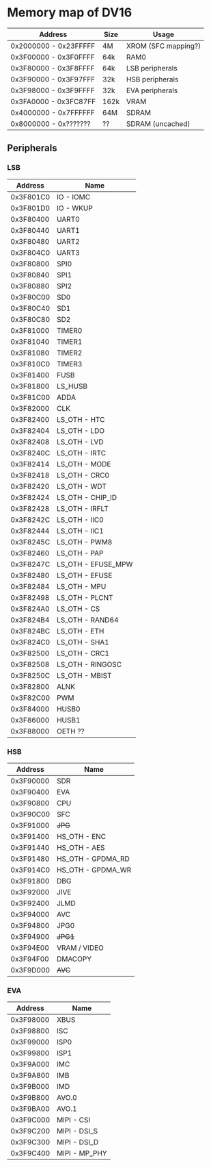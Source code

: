 # Memory map of DV16

| Address               | Size   | Usage                 |
|-----------------------|--------|-----------------------|
| 0x2000000 - 0x23FFFFF | 4M     | XROM (SFC mapping?)   |
| 0x3F00000 - 0x3F0FFFF | 64k    | RAM0                  |
| 0x3F80000 - 0x3F8FFFF | 64k    | LSB peripherals       |
| 0x3F90000 - 0x3F97FFF | 32k    | HSB peripherals       |
| 0x3F98000 - 0x3F9FFFF | 32k    | EVA peripherals       |
| 0x3FA0000 - 0x3FC87FF | 162k   | VRAM                  |
| 0x4000000 - 0x7FFFFFF | 64M    | SDRAM                 |
| 0x8000000 - 0x??????? | ??     | SDRAM (uncached)      |

## Peripherals

### LSB

| Address   | Name                  |
|-----------|-----------------------|
| 0x3F801C0 | IO - IOMC             |
| 0x3F801D0 | IO - WKUP             |
| 0x3F80400 | UART0                 |
| 0x3F80440 | UART1                 |
| 0x3F80480 | UART2                 |
| 0x3F804C0 | UART3                 |
| 0x3F80800 | SPI0                  |
| 0x3F80840 | SPI1                  |
| 0x3F80880 | SPI2                  |
| 0x3F80C00 | SD0                   |
| 0x3F80C40 | SD1                   |
| 0x3F80C80 | SD2                   |
| 0x3F81000 | TIMER0                |
| 0x3F81040 | TIMER1                |
| 0x3F81080 | TIMER2                |
| 0x3F810C0 | TIMER3                |
| 0x3F81400 | FUSB                  |
| 0x3F81800 | LS_HUSB               |
| 0x3F81C00 | ADDA                  |
| 0x3F82000 | CLK                   |
| 0x3F82400 | LS_OTH - HTC          |
| 0x3F82404 | LS_OTH - LDO          |
| 0x3F82408 | LS_OTH - LVD          |
| 0x3F8240C | LS_OTH - IRTC         |
| 0x3F82414 | LS_OTH - MODE         |
| 0x3F82418 | LS_OTH - CRC0         |
| 0x3F82420 | LS_OTH - WDT          |
| 0x3F82424 | LS_OTH - CHIP_ID      |
| 0x3F82428 | LS_OTH - IRFLT        |
| 0x3F8242C | LS_OTH - IIC0         |
| 0x3F82444 | LS_OTH - IIC1         |
| 0x3F8245C | LS_OTH - PWM8         |
| 0x3F82460 | LS_OTH - PAP          |
| 0x3F8247C | LS_OTH - EFUSE_MPW    |
| 0x3F82480 | LS_OTH - EFUSE        |
| 0x3F82484 | LS_OTH - MPU          |
| 0x3F82498 | LS_OTH - PLCNT        |
| 0x3F824A0 | LS_OTH - CS           |
| 0x3F824B4 | LS_OTH - RAND64       |
| 0x3F824BC | LS_OTH - ETH          |
| 0x3F824C0 | LS_OTH - SHA1         |
| 0x3F82500 | LS_OTH - CRC1         |
| 0x3F82508 | LS_OTH - RINGOSC      |
| 0x3F8250C | LS_OTH - MBIST        |
| 0x3F82800 | ALNK                  |
| 0x3F82C00 | PWM                   |
| 0x3F84000 | HUSB0                 |
| 0x3F86000 | HUSB1                 |
| 0x3F88000 | OETH ??               |

### HSB

| Address   | Name                  |
|-----------|-----------------------|
| 0x3F90000 | SDR                   |
| 0x3F90400 | EVA                   |
| 0x3F90800 | CPU                   |
| 0x3F90C00 | SFC                   |
| 0x3F91000 | <del>JPG</del>        |
| 0x3F91400 | HS_OTH - ENC          |
| 0x3F91440 | HS_OTH - AES          |
| 0x3F91480 | HS_OTH - GPDMA_RD     |
| 0x3F914C0 | HS_OTH - GPDMA_WR     |
| 0x3F91800 | DBG                   |
| 0x3F92000 | JIVE                  |
| 0x3F92400 | JLMD                  |
| 0x3F94000 | AVC                   |
| 0x3F94800 | JPG0                  |
| 0x3F94900 | <del>JPG1</del>       |
| 0x3F94E00 | VRAM / VIDEO          |
| 0x3F94F00 | DMACOPY               |
| 0x3F9D000 | <del>AVC</del>        |

### EVA

| Address   | Name                  |
|-----------|-----------------------|
| 0x3F98000 | XBUS                  |
| 0x3F98800 | ISC                   |
| 0x3F99000 | ISP0                  |
| 0x3F99800 | ISP1                  |
| 0x3F9A000 | IMC                   |
| 0x3F9A800 | IMB                   |
| 0x3F9B000 | IMD                   |
| 0x3F9B800 | AVO.0                 |
| 0x3F9BA00 | AVO.1                 |
| 0x3F9C000 | MIPI - CSI            |
| 0x3F9C200 | MIPI - DSI_S          |
| 0x3F9C300 | MIPI - DSI_D          |
| 0x3F9C400 | MIPI - MP_PHY         |

